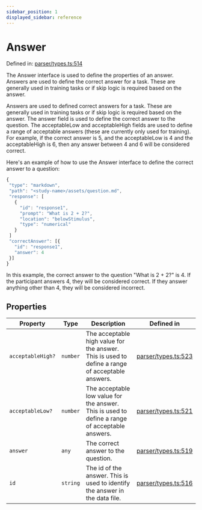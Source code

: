 ```yaml
---
sidebar_position: 1
displayed_sidebar: reference
---
```


# Answer

Defined in: [parser/types.ts:514](https://github.com/revisit-studies/study/blob/91e343153031618f8f5789851e5b25c288bf8f4a/src/parser/types.ts#L514)

The Answer interface is used to define the properties of an answer. Answers are used to define the correct answer for a task. These are generally used in training tasks or if skip logic is required based on the answer.

Answers are used to defined correct answers for a task. These are generally used in training tasks or if skip logic is required based on the answer. The answer field is used to define the correct answer to the question. The acceptableLow and acceptableHigh fields are used to define a range of acceptable answers (these are currently only used for training). For example, if the correct answer is 5, and the acceptableLow is 4 and the acceptableHigh is 6, then any answer between 4 and 6 will be considered correct.

Here's an example of how to use the Answer interface to define the correct answer to a question:

```js
{
 "type": "markdown",
 "path": "<study-name>/assets/question.md",
 "response": [
   {
     "id": "response1",
     "prompt": "What is 2 + 2?",
     "location": "belowStimulus",
     "type": "numerical"
   }
 ]
 "correctAnswer": [{
   "id": "response1",
   "answer": 4
 }]
}
```

In this example, the correct answer to the question "What is 2 + 2?" is 4. If the participant answers 4, they will be considered correct. If they answer anything other than 4, they will be considered incorrect.

## Properties

| Property | Type | Description | Defined in |
| ------ | ------ | ------ | ------ |
| <a id="acceptablehigh"></a> `acceptableHigh?` | `number` | The acceptable high value for the answer. This is used to define a range of acceptable answers. | [parser/types.ts:523](https://github.com/revisit-studies/study/blob/91e343153031618f8f5789851e5b25c288bf8f4a/src/parser/types.ts#L523) |
| <a id="acceptablelow"></a> `acceptableLow?` | `number` | The acceptable low value for the answer. This is used to define a range of acceptable answers. | [parser/types.ts:521](https://github.com/revisit-studies/study/blob/91e343153031618f8f5789851e5b25c288bf8f4a/src/parser/types.ts#L521) |
| <a id="answer"></a> `answer` | `any` | The correct answer to the question. | [parser/types.ts:519](https://github.com/revisit-studies/study/blob/91e343153031618f8f5789851e5b25c288bf8f4a/src/parser/types.ts#L519) |
| <a id="id"></a> `id` | `string` | The id of the answer. This is used to identify the answer in the data file. | [parser/types.ts:516](https://github.com/revisit-studies/study/blob/91e343153031618f8f5789851e5b25c288bf8f4a/src/parser/types.ts#L516) |

